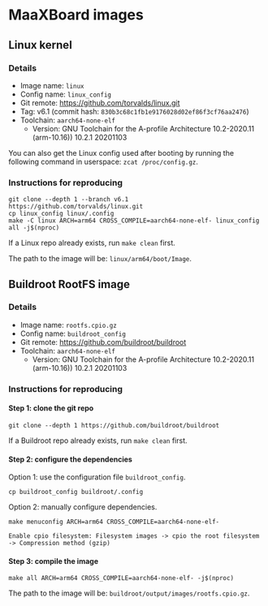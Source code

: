 <!--
     Copyright 2024, UNSW
     SPDX-License-Identifier: CC-BY-SA-4.0
-->

# MaaXBoard images

## Linux kernel

### Details
* Image name: `linux`
* Config name: `linux_config`
* Git remote: https://github.com/torvalds/linux.git
* Tag: v6.1 (commit hash: `830b3c68c1fb1e9176028d02ef86f3cf76aa2476`)
* Toolchain: `aarch64-none-elf`
    * Version: GNU Toolchain for the A-profile Architecture 10.2-2020.11 (arm-10.16)) 10.2.1 20201103

You can also get the Linux config used after booting by running the following
command in userspace: `zcat /proc/config.gz`.

### Instructions for reproducing

```
git clone --depth 1 --branch v6.1 https://github.com/torvalds/linux.git
cp linux_config linux/.config
make -C linux ARCH=arm64 CROSS_COMPILE=aarch64-none-elf- linux_config all -j$(nproc)
```

If a Linux repo already exists, run `make clean` first.

The path to the image will be: `linux/arm64/boot/Image`.

## Buildroot RootFS image

### Details
* Image name: `rootfs.cpio.gz`
* Config name: `buildroot_config`
* Git remote: https://github.com/buildroot/buildroot
* Toolchain: `aarch64-none-elf`
    * Version: GNU Toolchain for the A-profile Architecture 10.2-2020.11 (arm-10.16)) 10.2.1 20201103
    
### Instructions for reproducing

#### Step 1: clone the git repo
```
git clone --depth 1 https://github.com/buildroot/buildroot
```

If a Buildroot repo already exists, run `make clean` first.

#### Step 2: configure the dependencies

Option 1: use the configuration file `buildroot_config`.

```
cp buildroot_config buildroot/.config
```

Option 2: manually configure dependencies.

```
make menuconfig ARCH=arm64 CROSS_COMPILE=aarch64-none-elf-

Enable cpio filesystem: Filesystem images -> cpio the root filesystem -> Compression method (gzip)
```

#### Step 3: compile the image

```
make all ARCH=arm64 CROSS_COMPILE=aarch64-none-elf- -j$(nproc)
```

The path to the image will be: `buildroot/output/images/rootfs.cpio.gz`.
